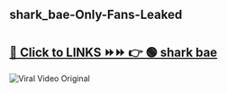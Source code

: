 
 ## shark_bae-Only-Fans-Leaked

# <h2><a href="https://clipsfans.com/shark_bae&ref=git">🔗 Click to LINKS ⏩⏩ 👉 🟢 shark bae </a></h2>

<a href="https://clipsfans.com/shark_bae&ref=git" rel="nofollow" data-target="animated-image.originalLink"><img src="https://i.ibb.co.com/xMMVF88/686577567.gif" alt="Viral Video Original" style="max-width: 100%; display: inline-block;" data-target="animated-image.originalImage"></a>
